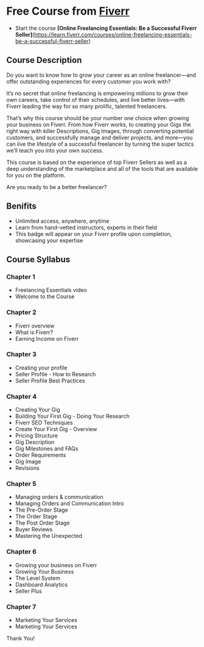 # Free Course from [Fiverr](https://fiverr.com)

- Start the course **[Online Freelancing Essentials: Be a Successful Fiverr Seller]**(https://learn.fiverr.com/courses/online-freelancing-essentials-be-a-successful-fiverr-seller)

## Course Description

Do you want to know how to grow your career as an online freelancer—and offer outstanding experiences for every customer you work with?

It’s no secret that online freelancing is empowering millions to grow their own careers, take control of their schedules, and live better lives—with Fiverr leading the way for so many prolific, talented freelancers.

That’s why this course should be your number one choice when growing your business on Fiverr. From how Fiverr works, to creating your Gigs the right way with killer Descriptions, Gig Images, through converting potential customers, and successfully manage and deliver projects, and more—you can live the lifestyle of a successful freelancer by turning the super tactics we’ll teach you into your own success.

This course is based on the experience of top Fiverr Sellers as well as a deep understanding of the marketplace and all of the tools that are available for you on the platform. 

Are you ready to be a better freelancer?

## Benifits 
- Unlimited access, anywhere, anytime
- Learn from hand-vetted instructors, experts in their field
- This badge will appear on your Fiverr profile upon completion, showcasing your expertise


## Course Syllabus

### Chapter 1
- Freelancing Essentials video
- Welcome to the Course
  
### Chapter 2
- Fiverr overview
- What is Fiverr?
- Earning Income on Fiverr

### Chapter 3
- Creating your profile
- Seller Profile - How to Research
- Seller Profile Best Practices

### Chapter 4
- Creating Your Gig
- Building Your First Gig - Doing Your Research
- Fiverr SEO Techniques
- Create Your First Gig - Overview
- Pricing Structure
- Gig Description
- Gig Milestones and FAQs
- Order Requirements
- Gig Image
- Revisions

### Chapter 5
- Managing orders & communication
- Managing Orders and Communication Intro
- The Pre-Order Stage
- The Order Stage
- The Post Order Stage
- Buyer Reviews
- Mastering the Unexpected

### Chapter 6
- Growing your business on Fiverr
- Growing Your Business
- The Level System
- Dashboard Analytics
- Seller Plus

### Chapter 7
- Marketing Your Services
- Marketing Your Services

Thank You!
